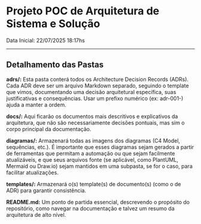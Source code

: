 # Projeto POC de Arquitetura de Sistema e Solução

Data Inicial: 22/07/2025 18:17hs

---

## Detalhamento das Pastas

**adrs/:** Esta pasta conterá todos os Architecture Decision Records (ADRs). Cada ADR deve ser um arquivo Markdown separado, seguindo o template que vimos, documentando uma decisão arquitetural específica, suas justificativas e consequências. Usar um prefixo numérico (ex: adr-001-) ajuda a manter a ordem.

**docs/:** Aqui ficarão os documentos mais descritivos e explicativos da arquitetura, que não são necessariamente decisões pontuais, mas sim o corpo principal da documentação.

**diagramas/:** Armazenará todas as imagens dos diagramas (C4 Model, sequências, etc.). É importante que esses diagramas sejam gerados a partir de ferramentas que permitam a automação ou que sejam facilmente atualizáveis, e que seus arquivos fonte (se aplicável, como PlantUML, Mermaid ou Draw.io) sejam mantidos em uma subpasta, se for o caso, para facilitar atualizações.

**templates/:** Armazenará o(s) template(s) de documento(s) (como o de ADR) para garantir consistência.

**README.md:** Um ponto de partida essencial, descrevendo o propósito do repositório, como navegar na documentação e talvez um resumo da arquitetura de alto nível.
